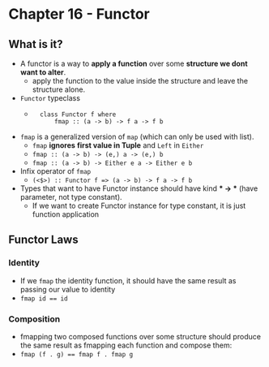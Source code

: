 # Chapter 16 - Functor

## What is it?

* A functor is a way to **apply a function** over some **structure we dont want to
  alter**.
    * apply the function to the value inside the structure and leave the
      structure alone.
* `Functor` typeclass
    * ```
        class Functor f where
            fmap :: (a -> b) -> f a -> f b
      ```
* `fmap` is a generalized version of `map` (which can only be used with list).
    * `fmap` **ignores** **first value in Tuple** and `Left` in `Either`
    * `fmap :: (a -> b) -> (e,) a -> (e,) b`
    * `fmap :: (a -> b) -> Either e a -> Either e b`
* Infix operator of `fmap`
    * `(<$>) :: Functor f => (a -> b) -> f a -> f b`
* Types that want to have Functor instance should have kind **\* -> \*** (have
  parameter, not type constant).
    * If we want to create Functor instance for type constant, it is just
      function application

## Functor Laws

### Identity
* If we `fmap` the identity function, it should have the same result as passing
  our value to identity
* `fmap id == id`

### Composition
* fmapping two composed functions over some structure should produce the same
  result as fmapping each function and compose them:
* `fmap (f . g) == fmap f . fmap g`
